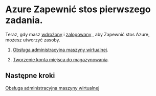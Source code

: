 <properties
    pageTitle="Azure kluczowych zadań Zapewnić stos | Microsoft Azure"
    description="Dowiedz się, jak utworzyć plan i oferty, a następnie subskrybowanie tej oferty i korzystać z usług udostępnionych tworzenia maszyny wirtualnej."
    services="azure-stack"
    documentationCenter=""
    authors="ErikjeMS"
    manager="byronr"
    editor=""/>

<tags
    ms.service="azure-stack"
    ms.workload="na"
    ms.tgt_pltfrm="na"
    ms.devlang="na"
    ms.topic="get-started-article"
    ms.date="09/26/2016"
    ms.author="erikje"/>

# <a name="azure-stack-poc-first-tasks"></a>Azure Zapewnić stos pierwszego zadania.

Teraz, gdy masz [wdrożony](azure-stack-deploy.md) i [zalogowany](azure-stack-connect-azure-stack.md) , aby Zapewnić stos Azure, możesz utworzyć zasoby.

1.  [Obsługa administracyjna maszyny wirtualnej](azure-stack-provision-vm.md).

2.  [Tworzenie konta miejsca do magazynowania](azure-stack-provision-storage-account.md).

## <a name="next-steps"></a>Następne kroki

[Obsługa administracyjna maszyny wirtualnej](azure-stack-subscribe-plan-provision-vm.md)
